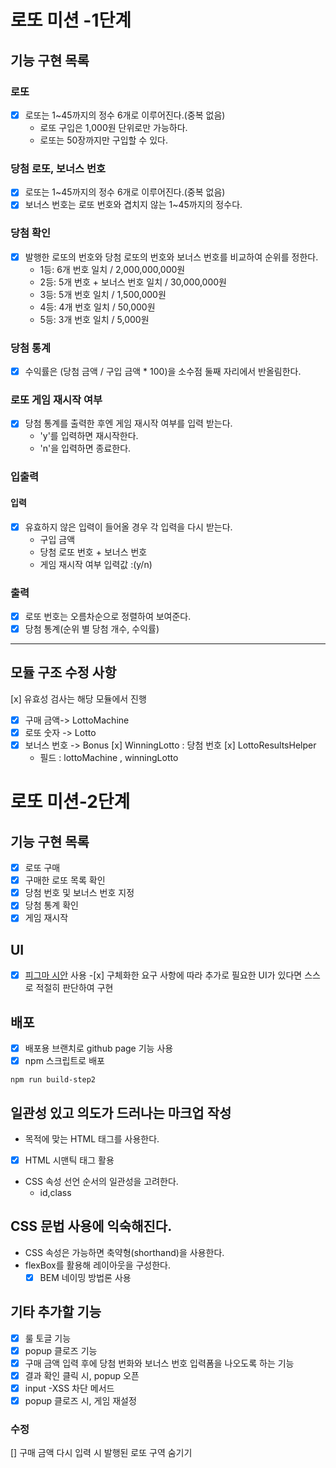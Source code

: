 # 로또 미션 -1단계

## 기능 구현 목록

### 로또

- [x] 로또는 1~45까지의 정수 6개로 이루어진다.(중복 없음)
  - 로또 구입은 1,000원 단위로만 가능하다.
  - 로또는 50장까지만 구입할 수 있다.

### 당첨 로또, 보너스 번호

- [x] 로또는 1~45까지의 정수 6개로 이루어진다.(중복 없음)
- [x] 보너스 번호는 로또 번호와 겹치지 않는 1~45까지의 정수다.

### 당첨 확인

- [x] 발행한 로또의 번호와 당첨 로또의 번호와 보너스 번호를 비교하여 순위를 정한다.
  - 1등: 6개 번호 일치 / 2,000,000,000원
  - 2등: 5개 번호 + 보너스 번호 일치 / 30,000,000원
  - 3등: 5개 번호 일치 / 1,500,000원
  - 4등: 4개 번호 일치 / 50,000원
  - 5등: 3개 번호 일치 / 5,000원

### 당첨 통계

- [x] 수익률은 (당첨 금액 / 구입 금액 \* 100)을 소수점 둘째 자리에서 반올림한다.

### 로또 게임 재시작 여부

- [x] 당첨 통계를 출력한 후엔 게임 재시작 여부를 입력 받는다.
  - 'y'를 입력하면 재시작한다.
  - 'n'을 입력하면 종료한다.

### 입출력

#### 입력

- [x] 유효하지 않은 입력이 들어올 경우 각 입력을 다시 받는다.
  - 구입 금액
  - 당첨 로또 번호 + 보너스 번호
  - 게임 재시작 여부 입력값 :(y/n)

### 출력

- [x] 로또 번호는 오름차순으로 정렬하여 보여준다.
- [x] 당첨 통계(순위 별 당첨 개수, 수익률)

---

## 모듈 구조 수정 사항

[x] 유효성 검사는 해당 모듈에서 진행

- [x] 구매 금액-> LottoMachine
- [x] 로또 숫자 -> Lotto
- [x] 보너스 번호 -> Bonus
      [x] WinningLotto : 당첨 번호
      [x] LottoResultsHelper
  - 필드 : lottoMachine , winningLotto

# 로또 미션-2단계

## 기능 구현 목록

- [x] 로또 구매
- [x] 구매한 로또 목록 확인
- [x] 당첨 번호 및 보너스 번호 지정
- [x] 당첨 통계 확인
- [x] 게임 재시작

## UI

- [x] [피그마 시안](https://www.figma.com/file/KcViH81qTQERbbJtBlTEqZ/%EB%A0%88%EB%B2%A81-%EB%AF%B8%EC%85%98-%EB%94%94%EC%9E%90%EC%9D%B8-%285%EA%B8%B0-%ED%81%AC%EB%A3%A8-%EA%B3%B5%EC%9C%A0%EC%9A%A9%29?node-id=1:2) 사용 -[x] 구체화한 요구 사항에 따라 추가로 필요한 UI가 있다면 스스로 적절히 판단하여 구현

## 배포

- [x] 배포용 브랜치로 github page 기능 사용
- [x] npm 스크립트로 배포

```dash
npm run build-step2
```

## 일관성 있고 의도가 드러나는 마크업 작성

- 목적에 맞는 HTML 태그를 사용한다.
- [x] HTML 시맨틱 태그 활용
- CSS 속성 선언 순서의 일관성을 고려한다.
  - id,class

## CSS 문법 사용에 익숙해진다.

- CSS 속성은 가능하면 축약형(shorthand)을 사용한다.
- flexBox를 활용해 레이아웃을 구성한다.
  - [x] BEM 네이밍 방법론 사용

## 기타 추가할 기능

- [x] 룰 토글 기능
- [x] popup 클로즈 기능
- [x] 구매 금액 입력 후에 당첨 번화와 보너스 번호 입력폼을 나오도록 하는 기능
- [x] 결과 확인 클릭 시, popup 오픈
- [x] input -XSS 차단 메서드
- [x] popup 클로즈 시, 게임 재설정

### 수정

[] 구매 금액 다시 입력 시 발행된 로또 구역 숨기기
